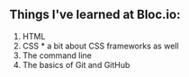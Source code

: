## Things I've learned at Bloc.io:

  1. HTML
  2. CSS
    * a bit about CSS frameworks as well
  3. The command line
  4. The basics of Git and GitHub